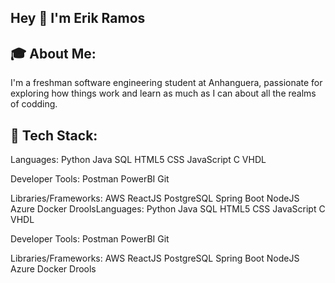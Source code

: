 ## Hey 👋 I'm Erik Ramos

## 🎓 About Me:
I'm a freshman software engineering student at Anhanguera, passionate for exploring how things work and learn as much as I can about all the realms of codding.

## 🚀 Tech Stack:
Languages: Python Java SQL HTML5 CSS JavaScript C VHDL

Developer Tools: Postman PowerBI Git

Libraries/Frameworks: AWS ReactJS PostgreSQL Spring Boot NodeJS Azure Docker DroolsLanguages: Python Java SQL HTML5 CSS JavaScript C VHDL

Developer Tools: Postman PowerBI Git

Libraries/Frameworks: AWS ReactJS PostgreSQL Spring Boot NodeJS Azure Docker Drools
<!--
**DerikFlamel/DerikFlamel** is a ✨ _special_ ✨ repository because its `README.md` (this file) appears on your GitHub profile.
